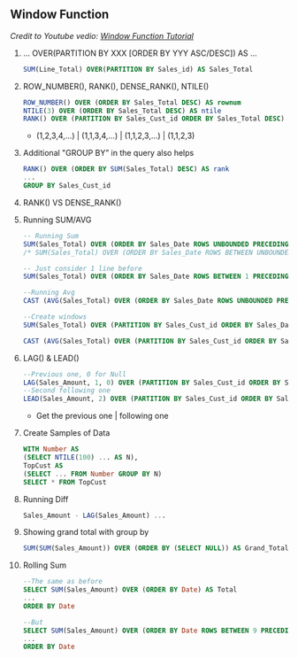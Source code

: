 ## Window Function

*Credit to Youtube vedio: [Window Function Tutorial](https://www.youtube.com/watch?v=H6OTMoXjNiM&list=PLgR-BOYibnN0QqIPFbMlS01bw8x9g07Ll)*


1. ... OVER(PARTITION BY XXX [ORDER BY YYY ASC/DESC]) AS ...

   ~~~SQL
   SUM(Line_Total) OVER(PARTITION BY Sales_id) AS Sales_Total
   ~~~


2. ROW_NUMBER(), RANK(), DENSE_RANK(), NTILE()

   ~~~SQL
   ROW_NUMBER() OVER (ORDER BY Sales_Total DESC) AS rownum
   NTILE(3) OVER (ORDER BY Sales_Total DESC) AS ntile
   RANK() OVER (PARTITION BY Sales_Cust_id ORDER BY Sales_Total DESC) AS rank
   ~~~

   * (1,2,3,4,…) | (1,1,3,4,…) | (1,1,2,3,…) | (1,1,2,3)



3. Additional "GROUP BY” in the query also helps

   ~~~SQL
   RANK() OVER (ORDER BY SUM(Sales_Total) DESC) AS rank
   ...
   GROUP BY Sales_Cust_id
   ~~~



4. RANK() VS DENSE_RANK()



5. Running SUM/AVG

   ~~~SQL
   -- Running Sum
   SUM(Sales_Total) OVER (ORDER BY Sales_Date ROWS UNBOUNDED PRECEDING) AS [Running Total]
   /* SUM(Sales_Total) OVER (ORDER BY Sales_Date ROWS BETWEEN UNBOUNDED PRECEDING AND CURRENT ROW) AS [Running Total] */
   
   -- Just consider 1 line before
   SUM(Sales_Total) OVER (ORDER BY Sales_Date ROWS BETWEEN 1 PRECEDING AND CURRENT ROW) AS [Running Total]
   
   --Running Avg
   CAST (AVG(Sales_Total) OVER (ORDER BY Sales_Date ROWS UNBOUNDED PRECEDING) AS DICIMAL(8, 2)) AS [Running Avg]
   
   --Create windows
   SUM(Sales_Total) OVER (PARTITION BY Sales_Cust_id ORDER BY Sales_Date ROWS UNBOUNDED PRECEDING) AS [Running Total]
   
   CAST (AVG(Sales_Total) OVER (PARTITION BY Sales_Cust_id ORDER BY Sales_Date ROWS UNBOUNDED PRECEDING) AS DICIMAL(8, 2)) AS [Running Avg]
   ~~~


6. LAG() & LEAD()

   ~~~SQL
   --Previous one, 0 for Null
   LAG(Sales_Amount, 1, 0) OVER (PARTITION BY Sales_Cust_id ORDER BY Sales_Date) AS PrevValue
   --Second following one
   LEAD(Sales_Amount, 2) OVER (PARTITION BY Sales_Cust_id ORDER BY Sales_Date) AS NextValue
   ~~~

   * Get the previous one | following one



7. Create Samples of Data

   ~~~SQL
   WITH Number AS
   (SELECT NTILE(100) ... AS N),
   TopCust AS
   (SELECT ... FROM Number GROUP BY N)
   SELECT * FROM TopCust
   ~~~



8. Running Diff

   ~~~SQL
   Sales_Amount - LAG(Sales_Amount) ...
   ~~~



9. Showing grand total with group by

   ~~~SQL
   SUM(SUM(Sales_Amount)) OVER (ORDER BY (SELECT NULL)) AS Grand_Total
   ~~~



10. Rolling Sum

    ~~~SQL
    --The same as before
    SELECT SUM(Sales_Amount) OVER (ORDER BY Date) AS Total
    ...
    ORDER BY Date
    
    --But
    SELECT SUM(Sales_Amount) OVER (ORDER BY Date ROWS BETWEEN 9 PRECEDING AND CURRENT ROW) AS Total
    ...
    ORDER BY Date
    ~~~
